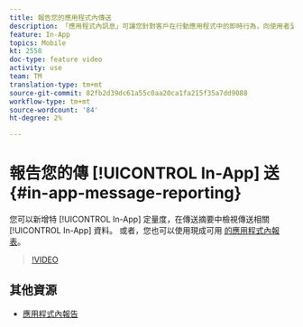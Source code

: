 ```yaml
---
title: 報告您的應用程式內傳送
description: 「應用程式內訊息」可讓您針對客戶在行動應用程式中的即時行為，向使用者呈現與情境相關的應用程式內訊息。
feature: In-App
topics: Mobile
kt: 2558
doc-type: feature video
activity: use
team: TM
translation-type: tm+mt
source-git-commit: 82fb2d39dc61a55c0aa20ca1fa215f35a7dd9088
workflow-type: tm+mt
source-wordcount: '84'
ht-degree: 2%

---
```


# 報告您的傳 [!UICONTROL In-App] 送 {#in-app-message-reporting}

您可以新增特 [!UICONTROL In-App] 定量度，在傳送摘要中檢視傳送相關 [!UICONTROL In-App] 資料。 或者，您也可以使用現成可用 [的應用程式內報表](https://docs.adobe.com/content/help/en/campaign-standard/using/reporting/list-of-reports/in-app-report.html)。

>[!VIDEO](https://video.tv.adobe.com/v/26412?quality=12)

## 其他資源

* [應用程式內報告](https://docs.adobe.com/content/help/en/campaign-standard/using/reporting/list-of-reports/in-app-report.html)

